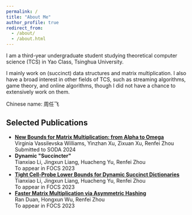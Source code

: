 ```yaml
---
permalink: /
title: "About Me"
author_profile: true
redirect_from: 
  - /about/
  - /about.html
---
```


I am a third-year undergraduate student studying theoretical computer science (TCS) in Yao Class, Tsinghua University.

I mainly work on (succinct) data structures and matrix multiplication. I also have a broad interest in other fields of TCS, such as streaming algorithms, game theory, and online algorithms, though I did not have a chance to extensively work on them.

Chinese name: 周任飞

## Selected Publications

- **[New Bounds for Matrix Multiplication: from Alpha to Omega](https://arxiv.org/abs/2307.07970)**  
  Virginia Vassilevska Williams, Yinzhan Xu, Zixuan Xu, Renfei Zhou  
  Submitted to SODA 2024
- **Dynamic "Succincter"**  
  Tianxiao Li, Jingxun Liang, Huacheng Yu, Renfei Zhou  
  To appear in FOCS 2023
- [**Tight Cell-Probe Lower Bounds for Dynamic Succinct Dictionaries**](https://arxiv.org/abs/2306.02253)  
  Tianxiao Li, Jingxun Liang, Huacheng Yu, Renfei Zhou  
  To appear in FOCS 2023
- **[Faster Matrix Multiplication via Asymmetric Hashing](https://arxiv.org/abs/2210.10173)**  
  Ran Duan, Hongxun Wu, Renfei Zhou  
  To appear in FOCS 2023
